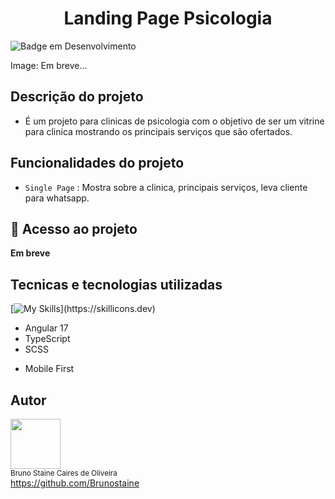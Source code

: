 <h1 align="center"> Landing Page Psicologia</h1>

![Badge em Desenvolvimento](https://img.shields.io/static/v1?label=STATUS&message=EM_DESENVOLVIMENTO&color=blue&style=for-the-badge)
  
Image: Em breve...

## Descrição do projeto

- É um projeto para clinicas de psicologia com o objetivo de ser um vitrine para clinica mostrando os principais serviços que são ofertados. 

## Funcionalidades do projeto

- `Single Page` : Mostra sobre a clinica, principais serviços, leva cliente para whatsapp.

## 📁 Acesso ao projeto

**Em breve**

## Tecnicas e tecnologias utilizadas

[![My Skills](https://skillicons.dev/icons?i=angular,typescript,scss,vscode,)](https://skillicons.dev)

* Angular 17
* TypeScript
* SCSS
- Mobile First


## Autor

<img src="https://user-images.githubusercontent.com/87622645/157755137-8d22a951-d323-4c33-814e-c0351ebefafe.png" width=80><br>
<sub>Bruno Staine Caires de Oliveira</sub><br>
https://github.com/Brunostaine 
